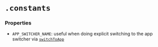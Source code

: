 # `.constants`

### Properties

* `APP_SWITCHER_NAME`: useful when doing explicit switching to the app switcher via [`switchToApp`](./switchToApp.md)
